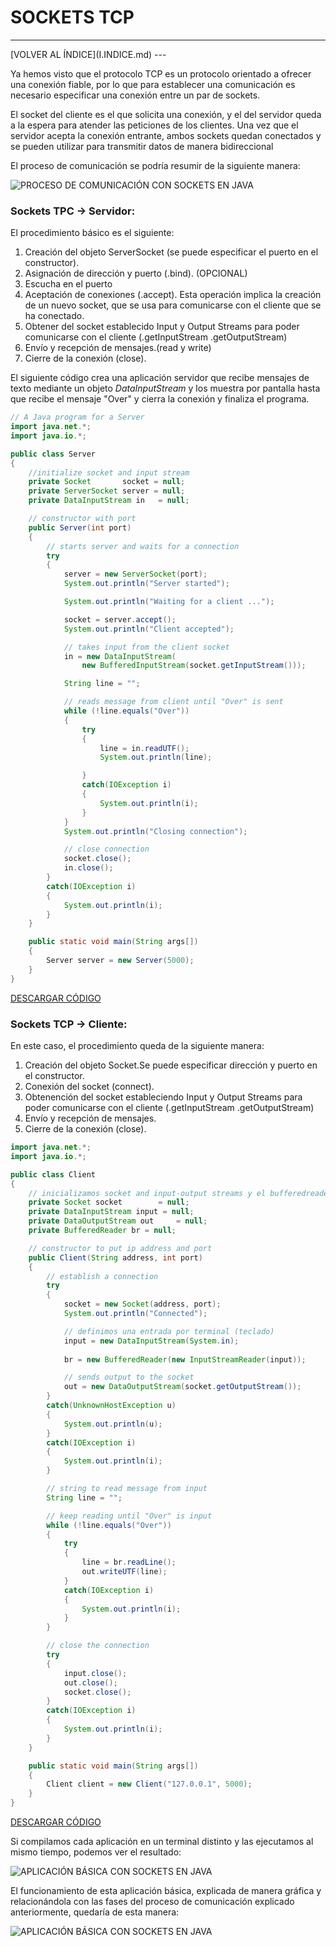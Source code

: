 # SOCKETS TCP

<hr>
[VOLVER AL ÍNDICE](I.INDICE.md)
---

Ya hemos visto que el protocolo TCP es un protocolo orientado a ofrecer una conexión fiable, por lo que para establecer una comunicación es necesario especificar una conexión entre un par de sockets. 

El socket del cliente es el que solicita una conexión, y el del servidor queda a la espera para atender las peticiones de los clientes. Una vez que el servidor acepta la conexión entrante, ambos sockets quedan conectados y se pueden utilizar para transmitir datos de manera bidireccional

El proceso de comunicación se podría resumir de la siguiente manera:

![PROCESO DE COMUNICACIÓN CON SOCKETS EN JAVA](IMG_03_05.png)

### Sockets TPC → Servidor:

El procedimiento básico es el siguiente:

1. Creación del objeto ServerSocket (se puede especificar el puerto en el constructor). 
2. Asignación de dirección y puerto (.bind). (OPCIONAL)
3. Escucha en el puerto
4. Aceptación de conexiones (.accept). Esta operación implica la creación de un nuevo socket, que se usa para comunicarse con el cliente que se ha conectado.
5. Obtener del socket establecido Input y Output Streams para poder comunicarse con el cliente (.getInputStream .getOutputStream)
6. Envío y recepción de mensajes.(read y write)
7. Cierre de la conexión (close).

El siguiente código crea una aplicación servidor que recibe mensajes de texto mediante un objeto *DataInputStream* y los muestra por pantalla hasta que recibe el mensaje "Over" y cierra la conexión y finaliza el programa.

```JAVA
// A Java program for a Server 
import java.net.*; 
import java.io.*; 

public class Server 
{ 
	//initialize socket and input stream 
	private Socket		 socket = null; 
	private ServerSocket server = null; 
	private DataInputStream in	 = null; 

	// constructor with port 
	public Server(int port) 
	{ 
		// starts server and waits for a connection 
		try
		{ 
			server = new ServerSocket(port); 
			System.out.println("Server started"); 

			System.out.println("Waiting for a client ..."); 

			socket = server.accept(); 
			System.out.println("Client accepted"); 

			// takes input from the client socket 
			in = new DataInputStream( 
				new BufferedInputStream(socket.getInputStream())); 

			String line = ""; 

			// reads message from client until "Over" is sent 
			while (!line.equals("Over")) 
			{ 
				try
				{ 
					line = in.readUTF(); 
					System.out.println(line); 

				} 
				catch(IOException i) 
				{ 
					System.out.println(i); 
				} 
			} 
			System.out.println("Closing connection"); 

			// close connection 
			socket.close(); 
			in.close(); 
		} 
		catch(IOException i) 
		{ 
			System.out.println(i); 
		} 
	} 

	public static void main(String args[]) 
	{ 
		Server server = new Server(5000); 
	} 
} 
```

[DESCARGAR CÓDIGO](Server.java)


### Sockets TCP → Cliente:

En este caso, el procedimiento queda de la siguiente manera:

1. Creación del objeto Socket.Se puede especificar dirección y puerto en el constructor.
2. Conexión del socket (connect).
3. Obtenención del socket estableciendo Input y Output Streams para poder comunicarse con el cliente (.getInputStream .getOutputStream)
4. Envío y recepción de mensajes.
5. Cierre de la conexión (close).

```JAVA
import java.net.*;
import java.io.*; 

public class Client
{
	// inicializamos socket and input-output streams y el bufferedreader
	private Socket socket		 = null;
	private DataInputStream input = null;
    private DataOutputStream out	 = null;
    private BufferedReader br = null;

	// constructor to put ip address and port
	public Client(String address, int port)
	{
        // establish a connection
		try
		{
			socket = new Socket(address, port);
			System.out.println("Connected");

			// definimos una entrada por terminal (teclado)
            input = new DataInputStream(System.in);
            
            br = new BufferedReader(new InputStreamReader(input));

			// sends output to the socket
			out = new DataOutputStream(socket.getOutputStream());
		}
		catch(UnknownHostException u)
		{
			System.out.println(u);
		}
		catch(IOException i)
		{
			System.out.println(i);
		}

		// string to read message from input
		String line = "";

		// keep reading until "Over" is input
		while (!line.equals("Over"))
		{
			try
			{
                line = br.readLine();
				out.writeUTF(line);
			}
			catch(IOException i)
			{
				System.out.println(i);
			}
		}

		// close the connection
		try
		{
			input.close();
			out.close();
			socket.close();
		}
		catch(IOException i)
		{
			System.out.println(i);
		}
	}

	public static void main(String args[])
	{
		Client client = new Client("127.0.0.1", 5000);
	}
}
```

[DESCARGAR CÓDIGO](Client.java)

Si compilamos cada aplicación en un terminal distinto y las ejecutamos al mismo tiempo, podemos ver el resultado:

![APLICACIÓN BÁSICA CON SOCKETS EN JAVA](IMG_03_08.png)

El funcionamiento de esta aplicación básica, explicada de manera gráfica y relacionándola con las fases del proceso de comunicación explicado anteriormente, quedaría de esta manera:

![APLICACIÓN BÁSICA CON SOCKETS EN JAVA](IMG_03_06.png)

